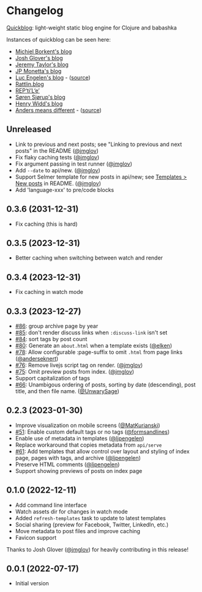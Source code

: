 # Changelog

[Quickblog](https://github.com/borkdude/quickblog): light-weight static blog engine for Clojure and babashka

Instances of quickblog can be seen here:

- [Michiel Borkent's blog](https://blog.michielborkent.nl)
- [Josh Glover's blog](https://jmglov.net/blog)
- [Jeremy Taylor's blog](https://jdt.me/strange-reflections.html)
- [JP Monetta's blog](https://jpmonettas.github.io/my-blog/public/)
- [Luc Engelen's blog](https://blog.cofx.nl/) - ([source](https://github.com/cofx22/blog))
- [Rattlin.blog](https://rattlin.blog/)
- [REP‘ti’L‘e’](https://kuna.us/)
- [Søren Sjørup's blog](https://zoren.dk)
- [Henry Widd's blog](https://widdindustries.com/blog)
- [Anders means different](https://www.eknert.com/blog) - ([source](https://github.com/anderseknert/blog))

## Unreleased

- Link to previous and next posts; see "Linking to previous and next posts" in
  the README ([@jmglov](https://github.com/jmglov))
- Fix flaky caching tests ([@jmglov](https://github.com/jmglov))
- Fix argument passing in test runner ([@jmglov](https://github.com/jmglov))
- Add `--date` to api/new. ([@jmglov](https://github.com/jmglov))
- Support Selmer template for new posts in api/new; see [Templates > New
  posts](README.md#new-posts) in README. ([@jmglov](https://github.com/jmglov))
- Add 'language-xxx' to pre/code blocks

## 0.3.6 (2031-12-31)

- Fix caching (this is hard)

## 0.3.5 (2023-12-31)

- Better caching when switching between watch and render

## 0.3.4 (2023-12-31)

- Fix caching in watch mode

## 0.3.3 (2023-12-27)

- [#86](https://github.com/borkdude/quickblog/issues/86): group archive page by year
- [#85](https://github.com/borkdude/quickblog/issues/85): don't render discuss links when `:discuss-link` isn't set
- [#84](https://github.com/borkdude/quickblog/issues/84): sort tags by post count
- [#80](https://github.com/borkdude/quickblog/issues/80): Generate an `about.html` when a template exists ([@elken](https://github.com/elken))
- [#78](https://github.com/borkdude/quickblog/issues/78): Allow configurable :page-suffix to omit `.html` from page links ([@anderseknert](https://github.com/anderseknert))
- [#76](https://github.com/borkdude/quickblog/pull/76): Remove livejs script tag
  on render. ([@jmglov](https://github.com/jmglov))
- [#75](https://github.com/borkdude/quickblog/pull/75): Omit preview posts from
  index. ([@jmglov](https://github.com/jmglov))
- Support capitalization of tags
- [#66](https://github.com/borkdude/quickblog/issues/66): Unambigous ordering of posts, sorting by date (descending), post title, and then file name.  ([@UnwarySage](https://github.com/UnwarySage))

## 0.2.3 (2023-01-30)

- Improve visualization on mobile screens ([@MatKurianski](https://github.com/MatKurianski))
- [#51](https://github.com/borkdude/quickblog/issues/51): Enable custom default tags or no tags ([@formsandlines](https://github.com/formsandlines))
- Enable use of metadata in templates ([@ljpengelen](https://github.com/ljpengelen))
- Replace workaround that copies metadata from `api/serve`
- [#61](https://github.com/borkdude/quickblog/issues/61): Add templates that allow control over layout and styling of index page, pages with tags, and archive ([@ljpengelen](https://github.com/ljpengelen))
- Preserve HTML comments ([@ljpengelen](https://github.com/ljpengelen))
- Support showing previews of posts on index page

## 0.1.0 (2022-12-11)

- Add command line interface
- Watch assets dir for changes in watch mode
- Added `refresh-templates` task to update to latest templates
- Social sharing (preview for Facebook, Twitter, LinkedIn, etc.)
- Move metadata to post files and improve caching
- Favicon support

Thanks to Josh Glover ([@jmglov](https://github.com/jmglov)) for heavily contributing in this release!

## 0.0.1 (2022-07-17)

- Initial version
